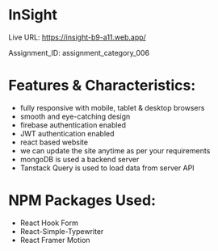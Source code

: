 # InSight

Live URL: https://insight-b9-a11.web.app/


Assignment_ID: assignment_category_006


# Features & Characteristics:
* fully responsive with mobile, tablet & desktop browsers
* smooth and eye-catching design
* firebase authentication enabled
* JWT authentication enabled
* react based website
* we can update the site anytime as per your requirements
* mongoDB is used a backend server
* Tanstack Query is used to load data from server API

# NPM Packages Used:
* React Hook Form
* React-Simple-Typewriter
* React Framer Motion


